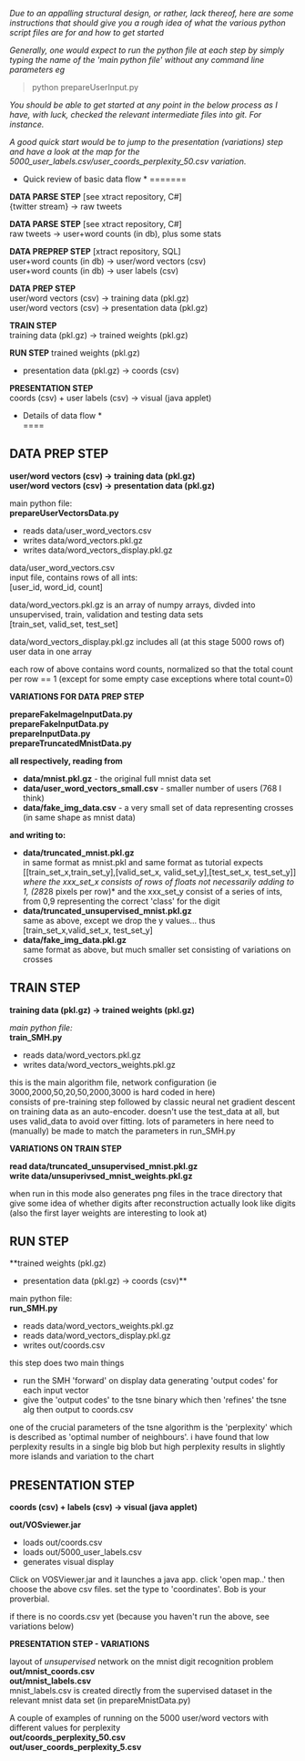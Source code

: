 
*Due to an appalling structural design, or rather, lack thereof, here are some instructions that should give you a rough idea of what the various python script files are for and how to get started*

*Generally, one would expect to run the python file at each step by simply typing the name of the 'main python file' without any command line parameters eg*
> python prepareUserInput.py

*You should be able to get started at any point in the below process as I have, with luck, checked the relevant intermediate files into git. For instance.*

*A good quick start would be to jump to the presentation (variations) step and have a look at the map for the 5000_user_labels.csv/user_coords_perplexity_50.csv variation.* 


* Quick review of basic data flow *
=======

**DATA PARSE STEP** [see xtract repository, C#]  
{twitter stream} -> raw tweets  

**DATA PARSE STEP** [see xtract repository, C#]  
raw tweets -> user+word counts (in db), plus some stats  

**DATA PREPREP STEP** [xtract repository, SQL]  
user+word counts (in db) -> user/word vectors (csv)  
user+word counts (in db) -> user labels (csv)  

**DATA PREP STEP**   
user/word vectors (csv) -> training data (pkl.gz)  
user/word vectors (csv) -> presentation data (pkl.gz)  

**TRAIN STEP**  
training data (pkl.gz) -> trained weights (pkl.gz)  

**RUN STEP**
trained weights (pkl.gz) 
+ presentation data (pkl.gz) -> coords (csv)  

**PRESENTATION STEP**  
coords (csv) + user labels (csv) -> visual (java applet)  

* Details of data flow *  
====

DATA PREP STEP  
---
**user/word vectors (csv) -> training data (pkl.gz)**  
**user/word vectors (csv) -> presentation data (pkl.gz)**  
  
main python file:  
**prepareUserVectorsData.py**    
- reads data/user_word_vectors.csv   
- writes data/word_vectors.pkl.gz  
- writes data/word_vectors_display.pkl.gz  

data/user_word_vectors.csv  
 input file, contains rows of all ints:  
 [user_id, word_id, count]  

data/word_vectors.pkl.gz is an array of numpy arrays, divded into   unsupervised, train, validation and testing data sets   
[train_set, valid_set, test_set]  

data/word_vectors_display.pkl.gz includes all (at this stage 5000 rows of) user data in one array  

each row of above contains word counts, normalized so that the total count per row == 1 (except for some empty case exceptions where total count=0)  

**VARIATIONS FOR DATA PREP STEP**  

**prepareFakeImageInputData.py**  
**prepareFakeInputData.py**  
**prepareInputData.py**  
**prepareTruncatedMnistData.py**   

**all respectively, reading from**  
- **data/mnist.pkl.gz** - the original full mnist data set  
- **data/user_word_vectors_small.csv** - smaller number of users (768 I think)  
- **data/fake_img_data.csv** - a very small set of data representing crosses (in same shape as mnist data)  

**and writing to:**  
- **data/truncated_mnist.pkl.gz**  
in same format as mnist.pkl and same format as  tutorial expects  
[[train_set_x,train_set_y],[valid_set_x, valid_set_y],[test_set_x, test_set_y]]  
*where the xxx_set_x consists of rows of floats not necessarily adding to 1, (28*28 pixels per row)* and the xxx_set_y consist of a series of ints, from 0,9 representing the correct 'class' for the digit
- **data/truncated_unsupervised_mnist.pkl.gz**  
same as above, except we drop the y values... thus
[train_set_x,valid_set_x, test_set_y]
- **data/fake_img_data.pkl.gz**  
same format as above, but much smaller set consisting of variations on crosses

TRAIN STEP  
---
**training data (pkl.gz) -> trained weights (pkl.gz)**  

*main python file:*  
**train_SMH.py**  
- reads data/word_vectors.pkl.gz  
- writes data/word_vectors_weights.pkl.gz  

this is the main algorithm file, network configuration (ie 3000,2000,50,20,50,2000,3000 is hard coded in here)  
consists of pre-training step followed by classic neural net gradient descent on training data as an auto-encoder. doesn't use the test_data at all, but uses valid_data to avoid over fitting. lots of parameters in here need to (manually) be made to match the parameters in run_SMH.py  

**VARIATIONS ON TRAIN STEP**  

**read data/truncated_unsupervised_mnist.pkl.gz  
write data/unsuperivsed_mnist_weights.pkl.gz**  

when run in this mode also generates png files in the trace directory that give some idea of whether digits after reconstruction actually look like digits (also the first layer weights are interesting to look at)

RUN STEP  
---  
**trained weights (pkl.gz)   
+ presentation data (pkl.gz) -> coords (csv)**  

main python file:  
**run_SMH.py**  
- reads data/word_vectors_weights.pkl.gz  
- reads data/word_vectors_display.pkl.gz  
- writes out/coords.csv  

this step does two main things  
- run the SMH 'forward' on display data generating 'output codes' for each input vector   
- give the 'output codes' to the tsne binary which then 'refines' the tsne alg then output to coords.csv   

one of the crucial parameters of the tsne algorithm is the 'perplexity' which is described as 'optimal number of neighbours'. i have found that low perplexity results in a single big blob but high perplexity results in slightly more islands and variation to the chart  

PRESENTATION STEP  
---
**coords (csv) + labels (csv) -> visual (java applet)**  

**out/VOSviewer.jar**  
- loads out/coords.csv  
- loads out/5000_user_labels.csv  
- generates visual display  

Click on VOSViewer.jar and it launches a java app. click 'open map..' then choose the above csv files. set the type to 'coordinates'. Bob is your proverbial.   

if there is no coords.csv yet (because you haven't run the above, see variations below)  

**PRESENTATION STEP - VARIATIONS**

layout of *unsupervised* network on the mnist digit recognition problem  
**out/mnist_coords.csv  
out/mnist_labels.csv**  
mnist_labels.csv is created directly from the supervised dataset in the relevant mnist data set (in prepareMnistData.py)  

A couple of examples of running on the 5000 user/word vectors with different values for perplexity  
**out/coords_perplexity_50.csv**  
**out/user_coords_perplexity_5.csv**  
